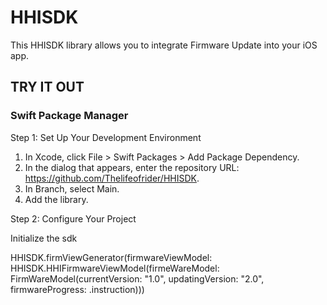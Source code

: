 # HHISDK

This HHISDK library allows you to integrate Firmware Update into your iOS app.

## TRY IT OUT

### Swift Package Manager

Step 1: Set Up Your Development Environment

1. In Xcode, click File > Swift Packages > Add Package Dependency.
2. In the dialog that appears, enter the repository URL: https://github.com/Thelifeofrider/HHISDK. 
3. In Branch, select Main.
4. Add the library.

Step 2: Configure Your Project

Initialize the sdk

HHISDK.firmViewGenerator(firmwareViewModel: HHISDK.HHIFirmwareViewModel(firmeWareModel: FirmWareModel(currentVersion: "1.0", updatingVersion: "2.0", firmwareProgress: .instruction)))


